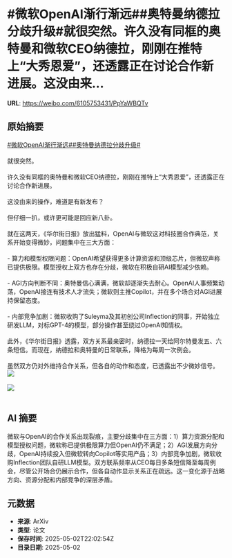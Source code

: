# #微软OpenAI渐行渐远##奥特曼纳德拉分歧升级#就很突然。许久没有同框的奥特曼和微软CEO纳德拉，刚刚在推特上“大秀恩爱”，还透露正在讨论合作新进展。这没由来...

**URL**: https://weibo.com/6105753431/PpYaWBQTv

## 原始摘要

<a href="https://m.weibo.cn/search?containerid=231522type%3D1%26t%3D10%26q%3D%23%E5%BE%AE%E8%BD%AFOpenAI%E6%B8%90%E8%A1%8C%E6%B8%90%E8%BF%9C%23&amp;extparam=%23%E5%BE%AE%E8%BD%AFOpenAI%E6%B8%90%E8%A1%8C%E6%B8%90%E8%BF%9C%23" data-hide=""><span class="surl-text">#微软OpenAI渐行渐远#</span></a><a href="https://m.weibo.cn/search?containerid=231522type%3D1%26t%3D10%26q%3D%23%E5%A5%A5%E7%89%B9%E6%9B%BC%E7%BA%B3%E5%BE%B7%E6%8B%89%E5%88%86%E6%AD%A7%E5%8D%87%E7%BA%A7%23&amp;extparam=%23%E5%A5%A5%E7%89%B9%E6%9B%BC%E7%BA%B3%E5%BE%B7%E6%8B%89%E5%88%86%E6%AD%A7%E5%8D%87%E7%BA%A7%23" data-hide=""><span class="surl-text">#奥特曼纳德拉分歧升级#</span></a><br><br>就很突然。<br><br>许久没有同框的奥特曼和微软CEO纳德拉，刚刚在推特上“大秀恩爱”，还透露正在讨论合作新进展。<br><br>这没由来的操作，难道是有新发布？<br><br>但仔细一扒，或许更可能是回应新八卦。<br><br>就在这两天，《华尔街日报》放出猛料，OpenAI与微软这对科技圈合作典范，关系开始变得微妙，问题集中在三大方面：<br><br>- 算力和模型权限问题：OpenAI希望获得更多计算资源和顶级芯片，但微软声称已提供极限。模型授权上双方也存在分歧，微软在积极自研AI模型减少依赖。<br><br>- AGI方向判断不同：奥特曼信心满满，微软却逐渐失去耐心。OpenAI人事频繁动荡，OpenAI接连有技术人才流失；微软则主推Copilot，并在多个场合对AGI进展持保留态度。<br><br>- 内部竞争加剧：微软收购了Suleyma及其初创公司Inflection的同事，开始独立研发LLM，对标GPT-4的模型，部分操作甚至绕过OpenAI知情权。<br><br>此外，《华尔街日报》透露，双方关系最亲密时，纳德拉一天给阿尔特曼发五、六条短信。而现在，纳德拉和奥特曼的日常联系，降格为每周一次例会。<br><br>虽然双方仍对外维持合作关系，但各自的动作和态度，已透露出不少微妙信号。<img style="" src="https://tvax2.sinaimg.cn/large/006Fd7o3gy1i118kagfr1j30u0100kd7.jpg" referrerpolicy="no-referrer"><br><br><img style="" src="https://tvax2.sinaimg.cn/large/006Fd7o3gy1i118kejvxtj30u00k0apj.jpg" referrerpolicy="no-referrer"><br><br>

## AI 摘要

微软与OpenAI的合作关系出现裂痕，主要分歧集中在三方面：1）算力资源分配和模型授权问题，微软称已提供极限算力但OpenAI仍不满足；2）AGI发展方向分歧，OpenAI持续投入但微软转向Copilot等实用产品；3）内部竞争加剧，微软收购Inflection团队自研LLM模型。双方联系频率从CEO每日多条短信降至每周例会，尽管公开场合仍展示合作，但各自动作显示关系正在疏远。这一变化源于战略方向、资源分配和内部竞争的深层矛盾。

## 元数据

- **来源**: ArXiv
- **类型**: 论文
- **保存时间**: 2025-05-02T22:02:54Z
- **目录日期**: 2025-05-02
